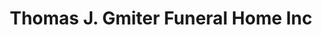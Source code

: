 ---
title: "Thomas J. Gmiter Funeral Home Inc"
url: /pittsburgh/thomas-j-gmiter-funeral-home-inc/
shop: furniture
---